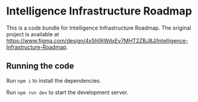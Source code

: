 
  # Intelligence Infrastructure Roadmap

  This is a code bundle for Intelligence Infrastructure Roadmap. The original project is available at https://www.figma.com/design/4x5hl9jWdxEy7MHT2ZBJ8J/Intelligence-Infrastructure-Roadmap.

  ## Running the code

  Run `npm i` to install the dependencies.

  Run `npm run dev` to start the development server.
  